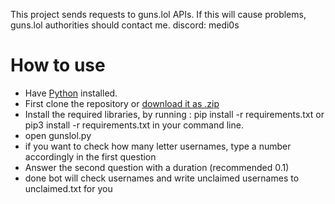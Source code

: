 This project sends requests to guns.lol APIs. If this will cause problems, guns.lol authorities should contact me. discord: medi0s

# How to use
- Have <a href="https://www.python.org/">Python</a> installed.
- First clone the repository or <a href="https://github.com/2xrd/guns.lol-username-checker/archive/refs/heads/main.zip">download it as .zip</a>
- Install the required libraries, by running : pip install -r requirements.txt or pip3 install -r requirements.txt in your command line.
- open gunslol.py
- if you want to check how many letter usernames, type a number accordingly in the first question
- Answer the second question with a duration (recommended 0.1)
- done bot will check usernames and write unclaimed usernames to unclaimed.txt for you


